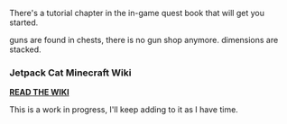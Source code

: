 There's a tutorial chapter in the in-game quest book that will get you started.

guns are found in chests, there is no gun shop anymore. dimensions are stacked.

### Jetpack Cat Minecraft Wiki

**[READ THE WIKI](https://github.com/Jetpack-Cat/Jetpack-Cat-Minecraft/wiki)** 

This is a work in progress, I'll keep adding to it as I have time.

